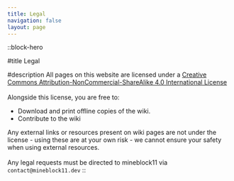 ```yaml
---
title: Legal
navigation: false
layout: page
---
```


::block-hero

#title
Legal

#description
All pages on this website are licensed under a [Creative Commons Attribution-NonCommercial-ShareAlike 4.0 International License](http://creativecommons.org/licenses/by-nc-sa/4.0/)
<br><br>
Alongside this license, you are free to:

- Download and print offline copies of the wiki.
- Contribute to the wiki

Any external links or resources present on wiki pages are not under the license - using these are at your own risk - we cannot ensure your safety when using  external resources.
<br><br>
Any legal requests must be directed to mineblock11 via `contact@mineblock11.dev`
::


